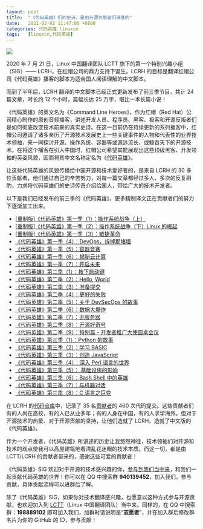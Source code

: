 ```yaml
---
layout: post
title:	"《代码英雄》们的史诗，是由开源贡献者们谱就的"
date:	2021-02-02 11:47:00 +0800 
categories:	代码英雄 linuxcn 
tags:	[linuxcn,代码英雄]
---
```



![](/Asserts/Images//attachment/album/202102/02/114717bcgmqcrokcjrk7qt.jpg)


2020 年 7 月 21 日，Linux 中国翻译团队 LCTT 旗下的第一个特别兴趣小组（SIG）—— LCRH，在红帽公司的鼎力支持下诞生。LCRH 的目标是翻译红帽公司《代码英雄》播客的脚本为适合国人阅读理解的中文脚本。


而到了半年后，LCRH 翻译的中文脚本已经正式更新发布了前三季节目，共计 24 篇文章，时长约 12 个小时，篇幅长达 25 万字，堪比一本长篇小说！


《代码英雄》的英文名为《Command Line Heroes》，作为红帽（Red Hat）公司精心制作的原创音频播客，讲述开发人员、程序员、黑客、极客和开源反叛者们是如何彻底改变技术前景的真实史诗。在这一目前仍在持续更新的系列播客中，红帽公司邀请了诸多亲历了开源技术发展史上一些关键事件的人物和代表性的业界技术领袖，来一同探讨开源、操作系统、容器等或源远流长、或鲸吞天下的开源技术。在将这个播客在引入中国时，红帽公司希望其能展现出这些顶级黑客、开发领袖的英姿风貌，因而将其中文名称定名为《[代码英雄](https://linux.cn/talk/clh/)》。


让这些代码英雄的风貌传播给中国开源和技术爱好者的，是来自 LCRH 的 30 多位贡献者，他们通过自己的辛苦努力，对每一篇文章都经过多人、多次的反复斟酌，力求将代码英雄们的史诗传奇介绍给国人，带给广大的技术开发者。


以下是我们已经发布的前三季的《代码英雄》，更多精制译文正在贡献者们的努力下逐渐加工出来。


* [[重制版]《代码英雄》第一季（1）：操作系统战争（上）](/article-12494-1.html "[重制版]《代码英雄》第一季（1）：操作系统战争（上）")
* [[重制版]《代码英雄》第一季（2）：操作系统战争（下）Linux 的崛起](/article-12508-1.html "[重制版]《代码英雄》第一季（2）：操作系统战争（下）Linux 崛起")
* [[重制版]《代码英雄》第一季（3）：敏捷革命](/article-12514-1.html "[重制版]《代码英雄》第一季（3）：敏捷革命")
* [《代码英雄》第一季（4）：DevOps，拆掉那堵墙](/article-12529-1.html "《代码英雄》第一季（4）：DevOps，拆掉那堵墙")
* [《代码英雄》第一季（5）：容器竞赛](/article-12535-1.html "《代码英雄》第一季（5）：容器竞赛")
* [《代码英雄》第一季（6）：揭秘云计算](/article-12551-1.html "《代码英雄》第一季（6）：揭秘云计算")
* [《代码英雄》第一季（7）：开启未来](/article-12557-1.html "《代码英雄》第一季（7）：开启未来")
* [《代码英雄》第二季（1）：按下启动键](/article-12578-1.html "《代码英雄》第二季（1）：按下启动键")
* [《代码英雄》第二季（2）：Hello, World](/article-12595-1.html "《代码英雄》第二季（2）：Hello, World")
* [《代码英雄》第二季（3）：准备提交](/article-12603-1.html "《代码英雄》第二季（3）：准备提交")
* [《代码英雄》第二季（4）：更好的失败](/article-12625-1.html "《代码英雄》第二季（4）：更好的失败")
* [《代码英雄》第二季（5）：关于 DevSecOps 的故事](/article-12641-1.html "《代码英雄》第二季（5）：关于 DevSecOps 的故事")
* [《代码英雄》第二季（6）：数据大爆炸](/article-12649-1.html "《代码英雄》第二季（6）：数据大爆炸")
* [《代码英雄》第二季（7）：无服务器](/article-12717-1.html "《代码英雄》第二季（7）：无服务器")
* [《代码英雄》第二季（8）：开源好奇号](/article-12744-1.html "《代码英雄》第二季（8）：开源好奇号")
* [《代码英雄》第二季（9）：特别篇 - 开发者推广大使圆桌会议](/article-12770-1.html "《代码英雄》第二季（9）：特别篇 - 开发者推广大使圆桌会议")
* [《代码英雄》第三季（1）：Python 的故事](/article-12795-1.html "《代码英雄》第三季（1）：Python 的故事")
* [《代码英雄》第三季（2）：学习 BASIC](/article-12828-1.html "《代码英雄》第三季（2）：学习 BASIC")
* [《代码英雄》第三季（3）：创造 JavaScript](/article-12853-1.html "《代码英雄》第三季（3）：创造 JavaScript")
* [《代码英雄》第三季（4）：深入 Perl 语言的世界](/article-12881-1.html "《代码英雄》第三季（4）：深入 Perl 语言的世界")
* [《代码英雄》第三季（5）： 基础设施的影响](/article-12909-1.html "《代码英雄》第三季（5）： 基础设施的影响")
* [《代码英雄》第三季（6）：Bash Shell 中的英雄](/article-12951-1.html "《代码英雄》第三季（6）：Bash Shell 中的英雄")
* [《代码英雄》第三季（7）：与机器对话](/article-13027-1.html "《代码英雄》第三季（7）：与机器对话")
* [《代码英雄》第三季（8）：C 语言之巨变](/article-13066-1.html "《代码英雄》第三季（8）：C 语言之巨变")


在 LCRH 的[代码仓库](https://github.com/LCTT/LCRH/)中，记录了 35 名[贡献者](https://github.com/LCTT/LCRH/graphs/contributors)的 460 次代码提交。这些贡献者们有的人尚在高校，有的人已从业多年；有的人身在中国，有的人求学海外。但对于开源技术的热爱、对于开源贡献的坚持，让他们造就了 LCRH，造就了中文版的《代码英雄》。


作为一个开发者，《代码英雄》所讲述的历史让我悠然神往，技术领袖们对开源和技术的观点使我可以高屋建瓴地看清乱花迷眼的技术本质。而这一切，都是由 LCTT/LCRH 的贡献者带来的，感谢这些可爱的贡献者！


《代码英雄》SIG 欢迎对于开源和技术感兴趣的你，[参与到我们当中来](/article-12436-1.html)，和我们一起贡献代码英雄的世界！你可以在 QQ 中搜索群 **940139452**，加入我们，参与贡献，具体贡献流程可以进群后了解。


除了《代码英雄》SIG，如果你对技术翻译感兴趣，也愿意以这种方式参与开源贡献，也欢迎加入到 [LCTT](https://linux.cn/lctt/)（Linux 中国翻译团队）当中来。同样的，在 QQ 中搜索群：**198889102** 即可加入我们，加群时请说明是“**志愿者**”，并在加入群后修改群名片为你的 GitHub 的 ID，参与贡献！

